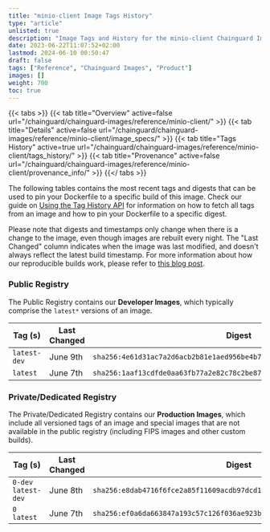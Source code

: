```yaml
---
title: "minio-client Image Tags History"
type: "article"
unlisted: true
description: "Image Tags and History for the minio-client Chainguard Image"
date: 2023-06-22T11:07:52+02:00
lastmod: 2024-06-10 00:50:47
draft: false
tags: ["Reference", "Chainguard Images", "Product"]
images: []
weight: 700
toc: true
---
```


{{< tabs >}}
{{< tab title="Overview" active=false url="/chainguard/chainguard-images/reference/minio-client/" >}}
{{< tab title="Details" active=false url="/chainguard/chainguard-images/reference/minio-client/image_specs/" >}}
{{< tab title="Tags History" active=true url="/chainguard/chainguard-images/reference/minio-client/tags_history/" >}}
{{< tab title="Provenance" active=false url="/chainguard/chainguard-images/reference/minio-client/provenance_info/" >}}
{{</ tabs >}}

The following tables contains the most recent tags and digests that can be used to pin your Dockerfile to a specific build of this image. Check our guide on [Using the Tag History API](/chainguard/chainguard-images/using-the-tag-history-api/) for information on how to fetch all tags from an image and how to pin your Dockerfile to a specific digest.

Please note that digests and timestamps only change when there is a change to the image, even though images are rebuilt every night. The "Last Changed" column indicates when the image was last modified, and doesn't always reflect the latest build timestamp. For more information about how our reproducible builds work, please refer to [this blog post](https://www.chainguard.dev/unchained/reproducing-chainguards-reproducible-image-builds).

### Public Registry
The Public Registry contains our **Developer Images**, which typically comprise the `latest*` versions of an image.

| Tag (s)       | Last Changed | Digest                                                                    |
|---------------|--------------|---------------------------------------------------------------------------|
|  `latest-dev` | June 9th     | `sha256:4e61d31ac7a2d6acb2b81e1aed956be4b740fdcc9d8575612b44284d9ba3f115` |
|  `latest`     | June 7th     | `sha256:1aaf13cdfde0aa63fb77a2e82c78c2be87f693491266acfae709cc72e1bdf63f` |


### Private/Dedicated Registry
The Private/Dedicated Registry contains our **Production Images**, which include all versioned tags of an image and special images that are not available in the public registry (including FIPS images and other custom builds).

| Tag (s)               | Last Changed | Digest                                                                    |
|-----------------------|--------------|---------------------------------------------------------------------------|
|  `0-dev` `latest-dev` | June 8th     | `sha256:e8dab4716f6fce2a85f11609acdb97dcd1eee2d5e524250d2d8f85ea7bf6cde3` |
|  `0` `latest`         | June 7th     | `sha256:ef0a6da663847a193c57c126f036ae923bbe5a238202d706ad59d2620ff3b69b` |

